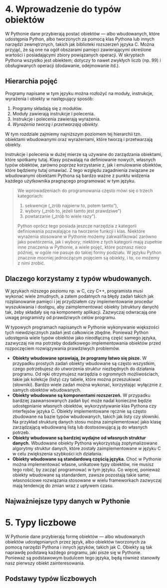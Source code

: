 # 4. Wprowadzenie do typów obiektów

W Pythonie dane przybierają postać obiektów — albo wbudowanych, które udostępnia Python, albo tworzonych za pomocą klas
Pythona lub innych narzędzi zewnętrznych, takich jak biblioteki rozszerzeń języka C. Można przyjąć, że są one na
ogół obszarami pamięci zawierającymi określone wartości i posiadającymi zbiory powiązanych operacji. W skryptach Pythona
wszystko jest obiektem; dotyczy to nawet zwykłych liczb (np. 99) i obsługiwanych operacji (dodawanie, odejmowanie itd.).

## Hierarchia pojęć

Programy napisane w tym języku można rozłożyć na moduły, instrukcje, wyrażenia i obiekty w następujący sposób:

1. Programy składają się z modułów.
2. Moduły zawierają instrukcje i polecenia.
3. Instrukcje i polecenia zawierają wyrażenia.
4. *Wyrażenia tworzą i przetwarzają obiekty.*

W tym rozdziale zajmiemy najniższym poziomem tej hierarchii tzn. obiektami wbudowanymi oraz wyrażeniami, które
tworzą i przetwarzają obiekty.

Instrukcje i polecenia w dużej mierze są używane do zarządzania obiektami, które spotkamy tutaj. Klasy pozwalają na
definiowanie nowych, własnych typów obiektów, zarówno poprzez korzystanie z, jak i emulowanie obiektów, które będziemy
tutaj omawiać. Z tego względu zagadnienia związane ze wbudowanymi obiektami Pythona są bardzo ważne z punktu widzenia
każdego użytkownika pragnącego programować w tym języku.

> We wprowadzeniach do programowania często mówi się o trzech kategoriach:
>
> 1. sekwencje („zrób najpierw to, potem tamto”),
> 2. wybory („zrób to, jeżeli tamto jest prawdziwe”)
> 3. powtarzanie („zrób to wiele razy”).
>
> Python oprócz tego posiada jeszcze narzędzia z kategorii definiowania pozwalające na tworzenie funkcji i klas.
> Niektóre wyrażenia stosowane w Pythonie możemy zakwalifikować zarówno jako powtórzenia, jak i wybory; niektóre z tych
> kategorii mają zupełnie inne znaczenia w Pythonie, a wiele pojęć, które poznasz nieco później, w ogóle nie pasuje do
> takiej formy podziału. W języku Python znacznie mocniej jednoczącym pojęciem są obiekty, i to, co możemy z nimi
> zrobić.

## Dlaczego korzystamy z typów wbudowanych.

W językach niższego poziomu np. w C, czy C++, programista musi wykonać wiele żmudnych, a zatem podatnych na błędy
zadań takich jak rozplanowanie pamięci i jej przydziałem czy implementowanie procedur wyszukiwania i dostępu, aby
zaimplementować obiekty (struktury danych) tak, żeby składały się na komponenty aplikacji. Zazwyczaj odwracają one uwagę
programisty od prawdziwych celów programu.

W typowych programach napisanych w Pythonie wykonywanie większości tych niewdzięcznych zadań jest całkowicie zbędne.
Ponieważ Python udostępnia wiele typów obiektów jako nieodłączną część samego języka, zazwyczaj nie ma potrzeby
dodatkowego implementowania obiektów przed rozpoczęciem rozwiązywania prawdziwych problemów.

* **Obiekty wbudowane sprawiają, że programy łatwo się pisze.** W przypadku prostych zadań obiekty wbudowane są często
  wszystkim, czego potrzebujesz do utworzenia struktur niezbędnych do działania programu. Od ręki otrzymujesz narzędzia
  o ogromnych możliwościach, takie jak kolekcje (listy) czy tabele, które można przeszukiwać (słowniki). Bardzo wiele
  zadań można wykonać, korzystając wyłącznie z samych obiektów wbudowanych.
* **Obiekty wbudowane są komponentami rozszerzeń.** W przypadku bardziej zaawansowanych zadań być może nadal konieczne
  będzie udostępnianie własnych obiektów, wykorzystywanie klas Pythona czy interfejsów języka C. Obiekty implementowane
  ręcznie są często zbudowane na bazie typów wbudowanych, takich jak listy czy słowniki. Na przykład strukturę danych
  stosu można zaimplementować jako klasę zarządzającą wbudowaną listą lub dostosowującą ją do własnych potrzeb.
* **Obiekty wbudowane są bardziej wydajne od własnych struktur danych.** Wbudowane obiekty Pythona wykorzystują
  zoptymalizowane algorytmy struktur danych, które zostały zaimplementowane w języku C w celu zwiększenia szybkości ich
  działania.
* **Obiekty wbudowane są standardową częścią języka.**  Choć w Pythonie można implementować własne, unikatowe typy
  obiektów, nie musisz tego robić, by zacząć programować w tym języku. Co więcej, ponieważ obiekty wbudowane są
  standardem, zawsze pozostają takie same; własnościowe rozwiązania stosowane w wielu frameworkach zazwyczaj mają
  tendencję do zmian wraz z upływem czasu.

## Najważniejsze typy danych w Pythonie

# 5. Typy liczbowe

W Pythonie dane przybierają formę obiektów — albo wbudowanych obiektów udostępnianych przez język, albo obiektów
tworzonych za pomocą narzędzi Pythona i innych języków, takich jak C. Obiekty są tak naprawdę podstawą każdego programu,
jaki pisze się w Pythonie. Ponieważ są podstawowym budulcem tego języka, będą również stanowiły nasz pierwszy obiekt
zainteresowania.

## Podstawy typów liczbowych

